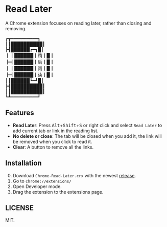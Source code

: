 # Read Later
A Chrome extension focuses on reading later, rather than closing and removing.

┏┳━━━━━━━━━━┓<br>
┃┃██████████┃<br>
┣┫██████┏━┓█┃<br>
┃┃██████┃稍┃█┃<br>
┣┫██████┃后┃█┃<br>
┃┃██████┃阅┃█┃<br>
┣┫██████┃读┃█┃<br>
┃┃██████┗━┛█┃<br>
┣┫██████████┃<br>
┃┃██████████┃<br>
┗┻━━━━━━━━━━┛

## Features
- **Read Later**: Press <kbd>Alt</kbd>+<kbd>Shift</kbd>+<kbd>S</kbd> or right click and select `Read Later` to add current tab or link in the reading list.
- **No delete or close**: The tab will be closed when you add it, the link will be removed when you click to read it.
- **Clear**: A button to remove all the links.

## Installation
0. Download `Chrome-Read-Later.crx` with the newest [release](https://github.com/Will-B-Chang/Chrome-Read-Later/releases).
1. Go to `chrome://extensions/`
2. Open Developer mode.
3. Drag the extension to the extensions page.

## LICENSE
MIT.
